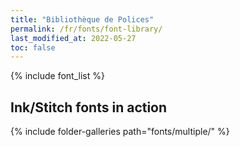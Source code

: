 ```yaml
---
title: "Bibliothèque de Polices"
permalink: /fr/fonts/font-library/
last_modified_at: 2022-05-27
toc: false
---
```

{% include font_list %}

## Ink/Stitch fonts in action
{% include folder-galleries path="fonts/multiple/" %}

